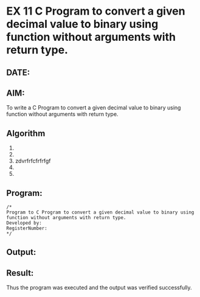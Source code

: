 # EX 11 C Program to convert a given decimal value to binary using function without arguments with return type.
## DATE:
## AIM:
To write a C Program to convert a given decimal value to binary using function without arguments with return type.

## Algorithm
1. 
2. 
3. zdvrfrfcfrfrfgf
4.  
5.   

## Program:
```
/*
Program to C Program to convert a given decimal value to binary using function without arguments with return type.
Developed by: 
RegisterNumber:  
*/
```

## Output:



## Result:
Thus the program was executed and the output was verified successfully.

